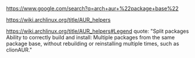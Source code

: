https://www.google.com/search?q=arch+aur+%22package+base%22

https://wiki.archlinux.org/title/AUR_helpers

https://wiki.archlinux.org/title/AUR_helpers#Legend
quote:
"Split packages
Ability to correctly build and install:
Multiple packages from the same package base, without rebuilding or reinstalling multiple times, such as clionAUR."
